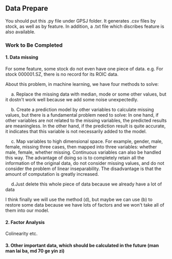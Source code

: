 ## Data Prepare
You should put this .py file under GPSJ folder. It generates .csv files by stock, as well as by feature. In addition, a .txt file which discribes feature is also available.
### Work to Be Completed
#### 1. Data missing 
For some feature, some stock do not even have one piece of data. e.g. For stock 000001.SZ, there is no record for its ROIC data.

About this problem, in machine learning, we have four methods to solve:

&emsp; a. Replace the missing data with median, mode or some other values, but it dostn't work well because we add some noise unexpectedly.

&emsp; b. Create a prediction model by other variables to calculate missing values, but there is a fundamental problem need to solve: In one hand, if other variables are not related to the missing variables, the predicted results are meaningless. In the other hand, if the prediction result is quite accurate, it indicates that this variable is not necessarily added to the model.

&emsp; c. Map variables to high dimensional space. For example, gender, male, female, missing three cases, then mapped into three variables: whether male, female, whether missing. Continuous variables can also be handled this way. The advantage of doing so is to completely retain all the information of the original data, do not consider missing values, and do not consider the problem of linear inseparability. The disadvantage is that the amount of computation is greatly increased.

&emsp; d.Just delete this whole piece of data because we already have a lot of data

  I think finally we will use the method (d), but maybe we can use (b) to restore some data because we have lots of factors and we won't take all of them into our model.

#### 2. Factor Analysis
  Colinearity etc.

#### 3. Other important data, which should be calculated in the future (man man lai ba, md 70 ge yin zi)
